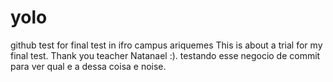 # yolo
github test for final test in ifro campus ariquemes
This is about a trial for my final test. Thank you teacher Natanael :).
testando esse negocio de commit para ver qual e a dessa coisa e noise.

